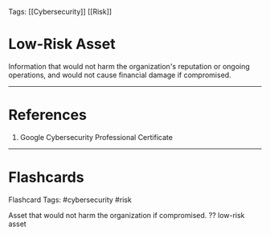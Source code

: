 Tags: [[Cybersecurity]] [[Risk]]
# Low-Risk Asset

Information that would not harm the organization's reputation or ongoing operations, and would not cause financial damage if compromised.

---
# References

1. Google Cybersecurity Professional Certificate

---
# Flashcards

Flashcard Tags: #cybersecurity #risk

Asset that would not harm the organization if compromised.
??
low-risk asset
<!--SR:!2024-04-29,4,270!2024-04-28,3,250-->